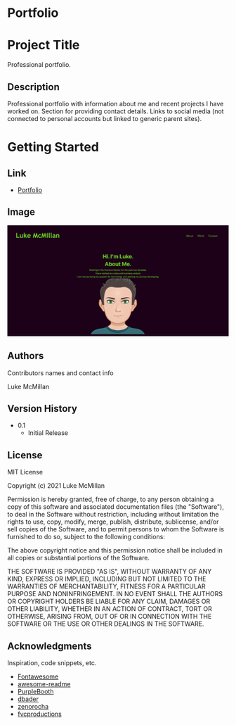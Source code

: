 # Portfolio

# Project Title

Professional portfolio.

## Description

Professional portfolio with information about me and recent projects I have worked on. Section for providing contact details. Links to social media (not connected to personal accounts but linked to generic parent sites).

# Getting Started

## Link

* [Portfolio](https://lukemcmi.github.io/Portfolio/#about)

## Image

![](./images/_Users_lukemcmillan_Bootcamp_Week-2-Homework-Portfolio_index.html.png)

## Authors

Contributors names and contact info

Luke McMillan

## Version History

* 0.1
    * Initial Release

## License

MIT License

Copyright (c) 2021 Luke McMillan

Permission is hereby granted, free of charge, to any person obtaining a copy
of this software and associated documentation files (the "Software"), to deal
in the Software without restriction, including without limitation the rights
to use, copy, modify, merge, publish, distribute, sublicense, and/or sell
copies of the Software, and to permit persons to whom the Software is
furnished to do so, subject to the following conditions:

The above copyright notice and this permission notice shall be included in all
copies or substantial portions of the Software.

THE SOFTWARE IS PROVIDED "AS IS", WITHOUT WARRANTY OF ANY KIND, EXPRESS OR
IMPLIED, INCLUDING BUT NOT LIMITED TO THE WARRANTIES OF MERCHANTABILITY,
FITNESS FOR A PARTICULAR PURPOSE AND NONINFRINGEMENT. IN NO EVENT SHALL THE
AUTHORS OR COPYRIGHT HOLDERS BE LIABLE FOR ANY CLAIM, DAMAGES OR OTHER
LIABILITY, WHETHER IN AN ACTION OF CONTRACT, TORT OR OTHERWISE, ARISING FROM,
OUT OF OR IN CONNECTION WITH THE SOFTWARE OR THE USE OR OTHER DEALINGS IN THE
SOFTWARE.
## Acknowledgments

Inspiration, code snippets, etc.
* [Fontawesome](https://cdnjs.cloudflare.com/ajax/libs/font-awesome/4.7.0/css/font-awesome.min.css)
* [awesome-readme](https://github.com/matiassingers/awesome-readme)
* [PurpleBooth](https://gist.github.com/PurpleBooth/109311bb0361f32d87a2)
* [dbader](https://github.com/dbader/readme-template)
* [zenorocha](https://gist.github.com/zenorocha/4526327)
* [fvcproductions](https://gist.github.com/fvcproductions/1bfc2d4aecb01a834b46)